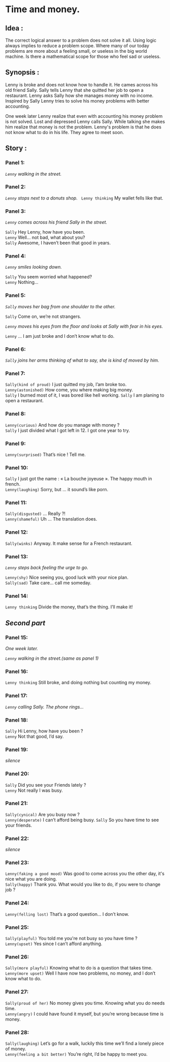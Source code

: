 # Time and money.

## Idea : 

The correct logical answer to a problem does not solve it all. Using logic always implies to reduce a problem scope. 
Where many of our today problems are more about a feeling small, or useless in the big world machine. 
Is there a mathematical scope for those who feel sad or useless. 

## Synopsis :

Lenny is broke and does not know how to handle it. 
He cames across his old friend Sally. 
Sally tells Lenny that she quitted her job to open a restaurant.
Lenny asks Sally how she manages money with no income. 
Inspired by Sally Lenny tries to solve his money problems with better accounting.  

One week later Lenny realize that even with accounting his money problem is not solved. 
Lost and depressed Lenny calls Sally. 
While talking she makes him realize that money is not the problem.
Lenny's problem is that he does not know what to do in his life.
They agree to meet soon.

## Story :


### Panel 1:

*`Lenny` walking in the street.*

### Panel 2:

*`Lenny` stops next to a donuts shop.*  
`Lenny thinking` My wallet fells like that.

### Panel 3:

*`Lenny` comes across his friend Sally in the street.*

`Sally` Hey Lenny, how have you been.  
`Lenny` Well… not bad, what about you?  
`Sally` Awesome, I haven’t been that good in years.

### Panel 4:

*`Lenny` smiles looking down.*

`Sally` You seem worried what happened?    
`Lenny` Nothing…

### Panel 5:

*`Sally` moves her bag from one shoulder to the other.*

`Sally` Come on, we’re not strangers.

*`Lenny` moves his eyes from the floor and looks at Sally with fear in his eyes.*

`Lenny` … I am just broke and I don’t know what to do.

### Panel 6:

*`Sally` joins her arms thinking of what to say, she is kind of moved by him.*

### Panel 7:

`Sally(kind of proud)` I just quitted my job, I’am broke too.  
`Lenny(astonished)` How come, you where making big money.  
`Sally` I burned most of it, I was bored like hell working.
`Sally` I am planing to open a restaurant.  

### Panel 8:

`Lenny(curious)` And how do you manage with money ?  
`Sally` I just divided what I got left in 12. I got one year to try.

### Panel 9:

`Lenny(surprised)` That’s nice ! Tell me.

### Panel 10:

`Sally` I just got the name : « La bouche joyeuse ». The happy mouth in french.  
`Lenny(laughing)` Sorry, but … it sound’s like porn.

### Panel 11:

`Sally(disgusted)` … Really ?!  
`Lenny(shameful)` Uh … The translation does.

### Panel 12:

`Sally(winks)` Anyway. It make sense for a French restaurant.

### Panel 13:

*`Lenny` steps back feeling the urge to go.*

`Lenny(shy)` Nice seeing you, good luck with your nice plan.  
`Sally(sad)` Take care… call me someday.

### Panel 14:

`Lenny thinking` Divide the money, that’s the thing. I’ll make it!

*Second part*
-----

### Panel 15:

*One week later.*

*`Lenny` walking in the street.(same as panel 1)*

### Panel 16:

`Lenny thinking` Still broke, and doing nothing but counting my money.

### Panel 17:

*`Lenny` calling Sally. The phone rings…*

### Panel 18:

`Sally` Hi Lenny, how have you been ?  
`Lenny` Not that good, I’d say.

### Panel 19:

*silence*

### Panel 20:

`Sally` Did you see your Friends lately ?  
`Lenny` Not really I was busy.

### Panel 21:

`Sally(cynical)` Are you busy now ?  
`Lenny(desperate)` I can’t afford being busy.
`Sally` So you have time to see your friends.  

### Panel 22:

*silence*

### Panel 23:

`Lenny(faking a good mood)` Was good to come across you the other day, it's nice what you are doing.  
`Sally(happy)` Thank you. What would you like to do, if you were to change job ?

### Panel 24:

`Lenny(felling lost)` That’s a good question… I don’t know.

### Panel 25:

`Sally(playful)` You told me you're not busy so you have time ?  
`Lenny(upset)` Yes since I can’t afford anything.

### Panel 26:

`Sally(more playful)` Knowing what to do is a question that takes time.  
`Lenny(more upset)` Well I have now two problems, no money, and I don’t know what to do.

### Panel 27:

`Sally(proud of her)` No money gives you time. Knowing what you do needs time.  
`Lenny(angry)` I could have found it myself, but you’re wrong because time is money.

### Panel 28:

`Sally(laughing)` Let’s go for a walk, luckily this time we’ll find a lonely piece of money.  
`Lenny(feeling a bit better)` You’re right, I’d be happy to meet you.


